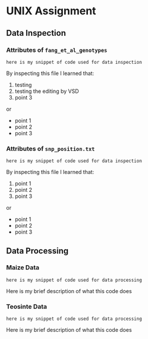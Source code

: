 # UNIX Assignment

## Data Inspection

### Attributes of `fang_et_al_genotypes`

```
here is my snippet of code used for data inspection
```

By inspecting this file I learned that:

1. testing
2. testing the editing by VSD 
3. point 3

or

* point 1
* point 2
* point 3

### Attributes of `snp_position.txt`

```
here is my snippet of code used for data inspection
```

By inspecting this file I learned that:

1. point 1
2. point 2
3. point 3

or

* point 1
* point 2
* point 3

## Data Processing

### Maize Data

```
here is my snippet of code used for data processing
```

Here is my brief description of what this code does


### Teosinte Data

```
here is my snippet of code used for data processing
```

Here is my brief description of what this code does